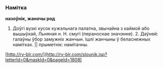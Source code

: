 ### Намітка
**назоўнік, жаночы род**

1. Доўгі вузкі кусок кужэльнага палатна, звычайна з каймой або вышыўкай, Льняная н. Н. смугі (пераноснае значэнне). 2. Даўней: галаўны ўбор замужніх жанчын. Ішлі жанчыны ў беласнежных намітках. || прыметнік: намітачны.

<a rel="author">[http://rv-blr.com/](http://rv-blr.com/slounik.jsp?letterId=0&maskId=0&pageId=1808)</a>
